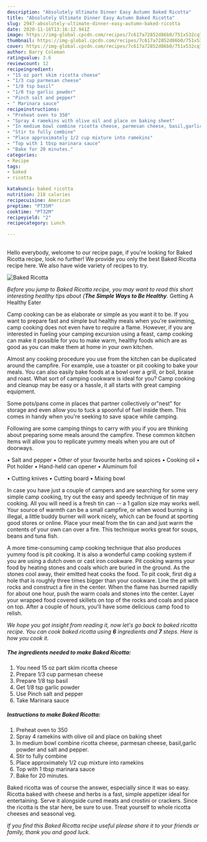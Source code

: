 ```yaml
---
description: "Absolutely Ultimate Dinner Easy Autumn Baked Ricotta"
title: "Absolutely Ultimate Dinner Easy Autumn Baked Ricotta"
slug: 2947-absolutely-ultimate-dinner-easy-autumn-baked-ricotta
date: 2020-11-16T13:16:12.941Z
image: https://img-global.cpcdn.com/recipes/7c617a72852d86b0/751x532cq70/baked-ricotta-recipe-main-photo.jpg
thumbnail: https://img-global.cpcdn.com/recipes/7c617a72852d86b0/751x532cq70/baked-ricotta-recipe-main-photo.jpg
cover: https://img-global.cpcdn.com/recipes/7c617a72852d86b0/751x532cq70/baked-ricotta-recipe-main-photo.jpg
author: Barry Coleman
ratingvalue: 3.6
reviewcount: 12
recipeingredient:
- "15 oz part skim ricotta cheese"
- "1/3 cup parmesan cheese"
- "1/8 tsp basil"
- "1/8 tsp garlic powder"
- "Pinch salt and pepper"
- " Marinara sauce"
recipeinstructions:
- "Preheat oven to 350"
- "Spray 4 ramekins with olive oil and place on baking sheet"
- "In medium bowl combine ricotta cheese, parmesan cheese, basil,garlic powder and salt and pepper."
- "Stir to fully combine"
- "Place approximately 1/2 cup mixture into ramekins"
- "Top with 1 tbsp marinara sauce"
- "Bake for 20 minutes."
categories:
- Recipe
tags:
- baked
- ricotta

katakunci: baked ricotta 
nutrition: 218 calories
recipecuisine: American
preptime: "PT35M"
cooktime: "PT32M"
recipeyield: "2"
recipecategory: Lunch

---
```

<br>
Hello everybody, welcome to our recipe page, if you're looking for Baked Ricotta recipe, look no further! We provide you only the best Baked Ricotta recipe here. We also have wide variety of recipes to try.
<br>


![Baked Ricotta](https://img-global.cpcdn.com/recipes/7c617a72852d86b0/751x532cq70/baked-ricotta-recipe-main-photo.jpg)

<i>Before you jump to Baked Ricotta recipe, you may want to read this short interesting healthy tips about {<strong>The Simple Ways to Be Healthy</strong>.</i>
Getting A Healthy Eater

    
Camp cooking can be as elaborate or simple as you want it to be. If you want to prepare fast and simple but healthy meals when you're swimming, camp cooking does not even have to require a flame. However, if you are interested in fueling your camping excursion using a feast, camp cooking can make it possible for you to make warm, healthy foods which are as good as you can make them at home in your own kitchen.

 Almost any cooking procedure you use from the kitchen can be duplicated around the campfire. For example, use a toaster or pit cooking to bake your meals. You can also easily bake foods at a bowl over a grill, or boil, braise and roast. What sort of camping cookware is ideal for you? Camp cooking and cleanup may be easy or a hassle, it all starts with great camping equipment.

Some pots/pans come in places that partner collectively or"nest" for storage and even allow you to tuck a spoonful of fuel inside them. This comes in handy when you're seeking to save space while camping.

Following are some camping things to carry with you if you are thinking about preparing some meals around the campfire. These common kitchen items will allow you to replicate yummy meals when you are out of doorways.

• Salt and pepper
• Other of your favourite herbs and spices
• Cooking oil
• Pot holder
• Hand-held can opener
• Aluminum foil

• Cutting knives
• Cutting board
• Mixing bowl


In case you have just a couple of campers and are searching for some very simple camp cooking, try out the easy and speedy technique of tin may cooking. All you will need is a fresh tin can -- a 1 gallon size may works well. Your source of warmth can be a small campfire, or when wood burning is illegal, a little buddy burner will work nicely, which can be found at sporting good stores or online. Place your meal from the tin can and just warm the contents of your own can over a fire.  This technique works great for soups, beans and tuna fish.

A more time-consuming camp cooking technique that also produces yummy food is pit cooking.  It is also a wonderful camp cooking system if you are using a dutch oven or cast iron cookware. Pit cooking warms your food by heating stones and coals which are buried in the ground. As the stones cool away, their emitted heat cooks the food. To pit cook, first dig a hole that is roughly three times bigger than your cookware. Line the pit with rocks and construct a fire in the center. When the flame has burned rapidly for about one hour, push the warm coals and stones into the center. Layer your wrapped food covered skillets on top of the rocks and coals and place on top. After a couple of hours, you'll have some delicious camp food to relish.


<i>We hope you got insight from reading it, now let's go back to baked ricotta recipe. You can cook baked ricotta using <strong>6</strong> ingredients and <strong>7</strong> steps. Here is how you cook it.
</i>

##### The ingredients needed to make Baked Ricotta:

1. You need 15 oz part skim ricotta cheese
1. Prepare 1/3 cup parmesan cheese
1. Prepare 1/8 tsp basil
1. Get 1/8 tsp garlic powder
1. Use Pinch salt and pepper
1. Take  Marinara sauce


##### Instructions to make Baked Ricotta:

1. Preheat oven to 350
1. Spray 4 ramekins with olive oil and place on baking sheet
1. In medium bowl combine ricotta cheese, parmesan cheese, basil,garlic powder and salt and pepper.
1. Stir to fully combine
1. Place approximately 1/2 cup mixture into ramekins
1. Top with 1 tbsp marinara sauce
1. Bake for 20 minutes.


Baked ricotta was of course the answer, especially since it was so easy. Ricotta baked with cheese and herbs is a fast, simple appetizer ideal for entertaining. Serve it alongside cured meats and crostini or crackers. Since the ricotta is the star here, be sure to use. Treat yourself to whole ricotta cheeses and seasonal veg. 

<i>If you find this Baked Ricotta recipe useful please share it to your friends or family, thank you and good luck.</i>
